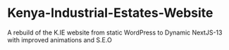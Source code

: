 # Kenya-Industrial-Estates-Website
A rebuild of the K.IE website from static WordPress to Dynamic NextJS-13 with improved animations and S.E.O

